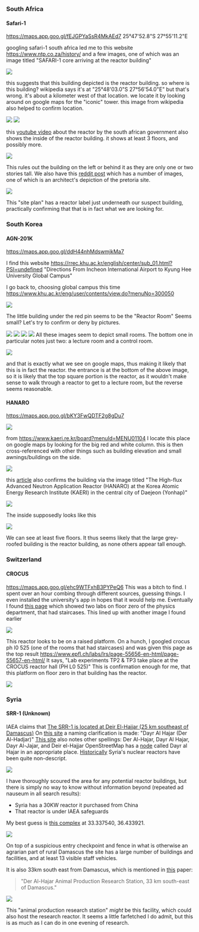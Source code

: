 ### South Africa 

#### Safari-1
https://maps.app.goo.gl/fEJGPYaSsR4MkAEd7
25°47'52.8"S 27°55'11.2"E

googling safari-1 south africa led me to this website https://www.ntp.co.za/history/ and a few images, one of which was an image titled "SAFARI-1 core arriving at the reactor building"

![](images/Pelindaba-SAFARI-1-reactor-core-arrives-truck-outside-SAFARI-1.jpg)

this suggests that this building depicted is the reactor building.
so where is this building?
wikipedia says it's at "25°48'03.0"S 27°56'54.0"E" but that's wrong.
it's about a kilometer west of that location. we locate it by looking around on google maps for the "iconic" tower. this image from wikipedia also helped to confirm location.

![](images/1280px-Pelindaba-geboue.jpg)
![](images/safari_1.png)

this [youtube video](https://youtu.be/iGeXeC3DeOk) about the reactor by the south african government also shows the inside of the reactor building. it shows at least 3 floors, and possibly more.

![](images/view-from-admin-building-to-SAFARI-60s-or-70s-17276-1.jpg)

This rules out the building on the left or behind it as they are only one or two stories tall. 
We also have this [reddit post](https://www.reddit.com/r/brutalism/comments/s64l3q/safari1_nuclear_reactor_building_1965_pelindaba/) which has a number of images, one of which is an architect's depiction of the pretoria site.

![](images/site-plan-for-pelindaba-May-1969-artefacts-1.jpg)

This "site plan" has a reactor label just underneath our suspect building, practically confirming that that is in fact what we are looking for.

### South Korea

#### AGN-201K
https://maps.app.goo.gl/ddH44nhMdswmjkMa7

I find this website https://rrec.khu.ac.kr/english/center/sub_01.html?PSI=undefined
"Directions From Incheon International Airport to Kyung Hee University Global Campus"

I go back to, choosing global campus this time https://www.khu.ac.kr/eng/user/contents/view.do?menuNo=300050

![](images/agn-201k_1.png)

The little building under the red pin seems to be the "Reactor Room"
Seems small? Let's try to confirm or deny by pictures.

![](images/need_img.jpg)
![](images/agn201k.jpg)
![](images/history_img.jpg)
![](images/img_admin.jpg)
All these images seem to depict small rooms. The bottom one in particular notes just two: a lecture room and a control room.

![](images/agn-201k_2.png)

and that is exactly what we see on google maps, thus making it likely that this is in fact the reactor. the entrance is at the bottom of the above image, so it is likely that the top square portion is the reactor, as it wouldn't make sense to walk through a reactor to get to a lecture room, but the reverse seems reasonable.

#### HANARO
https://maps.app.goo.gl/bKY3FwQDTF2g8gDu7

![](images/hanaro_1.png)

from https://www.kaeri.re.kr/board?menuId=MENU01104
I locate this place on google maps by looking for the big red and white column. this is then cross-referenced with other things such as building elevation and small awnings/buildings on the side.

![](images/hanaro_2.png)

this [article](https://en.yna.co.kr/view/AEN20181114009700320) also confirms the building via the image titled "The High-flux Advanced Neutron Application Reactor (HANARO) at the Korea Atomic Energy Research Institute (KAERI) in the central city of Daejeon (Yonhap)"

![](images/AEN20181114009700320_01_i_P4.jpg)

The inside supposedly looks like this

![](images/sub02_0501_img02_1.jpg)

We can see at least five floors.
It thus seems likely that the large grey-roofed building is the reactor building, as none others appear tall enough.

### Switzerland

#### CROCUS
https://maps.app.goo.gl/ehc9WTFxhB3PYPeQ6
This was a bitch to find.
I spent over an hour combing through different sources, guessing things. I even installed the university's app in hopes that it would help me.
Eventually I found [this page](https://www.epfl.ch/labs/lrs/facilities/) which showed two labs on floor zero of the physics department, that had staircases.
This lined up with another image I found earlier

![](images/IMG_3011_DxO-1536x864.jpg)

This reactor looks to be on a raised platform.
On a hunch, I googled crocus ph l0 525 (one of the rooms that had staircases) and was given this page as the top result https://www.epfl.ch/labs/lrs/page-55656-en-html/page-55657-en-html/
It says, "Lab experiments TP2 & TP3 take place at the CROCUS reactor hall (PH L0 525)"
This is confirmation enough for me, that this platform on floor zero in that building has the reactor.

![](images/crocus_1.png)

### Syria

#### SRR-1 (Unknown)

IAEA claims that [The SRR-1 is located at Deir El-Hajjar (25 km southeast of Damascus)](https://www.iaea.org/sites/default/files/23/11/syria_national_report_cns_8th_and_9th_review_meeting.pdf) 
On [this site](https://www.globalsecurity.org/wmd/world/syria/nuke2.htm) a naming clarification is made: "Dayr Al Hajar (Der Al-Hadjar)"
[This site](https://www.nti.org/education-center/facilities/srr-1/) also notes other spellings: Der Al-Hajar, Dayr Al Hajar, Dayr Al-Jajar, and Deir el-Hajjar
OpenStreetMap has a [node](https://www.openstreetmap.org/node/566713939/) called Dayr al Hajar in an appropriate place.
[Historically](https://en.wikipedia.org/wiki/Operation_Outside_the_Box) Syria's nuclear reactors have been quite non-descript.

![](images/Syrian_Reactor_Before_After.jpg)

I have thoroughly scoured the area for any potential reactor buildings, but there is simply no way to know without information beyond (repeated ad nauseum in all search results):
- Syria has a 30KW reactor it purchased from China
- That reactor is under IAEA safeguards

My best guess is [this complex](https://maps.app.goo.gl/xpdbkZkrKC3g5kpE9) at 33.337540, 36.433921.

![](images/srr-1_1.png)

On top of a suspicious entry checkpoint and fence in what is otherwise an agrarian part of rural Damascus the site has a large number of buildings and facilities, and at least 13 visible staff vehicles.

It is also 33km south east from Damascus, which is mentioned in [this](https://doi.org/10.1080/00288233.2001.9513472) paper:

>"Der Al-Hajar Animal Production Research Station, 33 km south-east of Damascus."

![](images/srr-1_2.png)

This "animal production research station" *might* be this facility, which could also host the research reactor. It seems a little farfetched I do admit, but this is as much as I can do in one evening of research.
